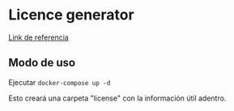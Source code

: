 # Licence generator

[Link de referencia](https://github.com/Lakr233/GitLab-License-Generator)

## Modo de uso

Ejecutar ```docker-compose up -d```

Esto creará una carpeta "license" con la información útil adentro.

